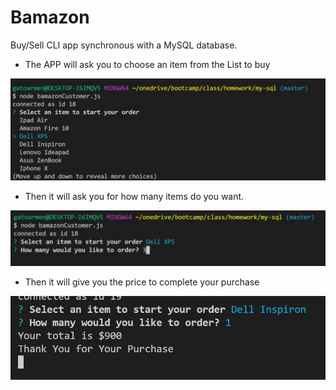 # Bamazon   
Buy/Sell CLI app synchronous with a MySQL database. 


* The APP will ask you to choose an item from the List to buy

![Image of StepOne](./assets/Capture1.jpg)

* Then it will ask you for how many items do you want.

![Image of StepTwo](./assets/Capture2.jpg)

* Then it will give you the price to complete your purchase

![Image of StepThree](./assets/Capture3.jpg)